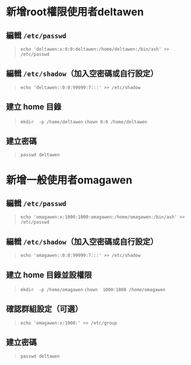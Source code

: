 ﻿# 新增root權限使用者deltawen

## 編輯 `/etc/passwd`
>`echo 'deltawen:x:0:0:deltawen:/home/deltawen:/bin/ash' >> /etc/passwd`
## 編輯 `/etc/shadow`（加入空密碼或自行設定）
>`echo 'deltawen::0:0:99999:7:::' >> /etc/shadow`
## 建立 home 目錄
>`mkdir  -p /home/deltawen`
>`chown 0:0 /home/deltawen`
## 建立密碼
>`passwd deltawen`

# 新增一般使用者omagawen

## 編輯 `/etc/passwd`
>`echo 'omagawen:x:1000:1000:omagawen:/home/omagawen:/bin/ash' >> /etc/passwd`
## 編輯 `/etc/shadow`（加入空密碼或自行設定）
>`echo 'omagawen::0:0:99999:7:::' >> /etc/shadow`
## 建立 home 目錄並設權限
>`mkdir  -p /home/omagawen`
>`chown  1000:1000 /home/omagawen`
## 確認群組設定（可選）
>`echo 'omagawen:x:1000:' >> /etc/group`
## 建立密碼
>`passwd deltawen`
